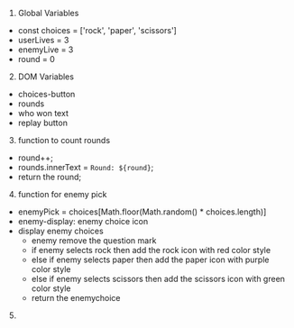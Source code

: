 1. Global Variables 
  * const choices = ['rock', 'paper', 'scissors']
  * userLives = 3
  * enemyLive = 3
  * round = 0

2. DOM Variables 
  * choices-button
  * rounds 
  * who won text 
  * replay button 

3. function to count rounds 
  * round++; 
  * rounds.innerText = `Round: ${round}`;
  * return the round;

4. function for enemy pick
  * enemyPick = choices[Math.floor(Math.random() * choices.length)]
  * enemy-display: enemy choice icon 
  * display enemy choices 
    * enemy remove the question mark 
    * if enemy selects rock then add the rock icon with red color style 
    * else if enemy selects paper then add the paper icon with purple color style 
    * else if enemy selects scissors then add the scissors icon with green color style
    * return the enemychoice 

5. 
  
